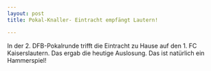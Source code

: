 ```yaml
---
layout: post
title: Pokal-Knaller- Eintracht empfängt Lautern!

---
```


In der 2. DFB-Pokalrunde trifft die Eintracht zu Hause auf den 1. FC Kaiserslautern. Das ergab die heutige Auslosung. Das ist natürlich ein Hammerspiel!


